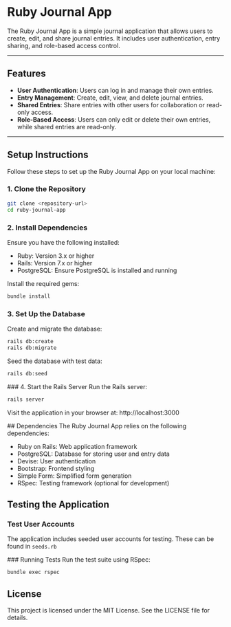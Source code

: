 # Ruby Journal App

The Ruby Journal App is a simple journal application that allows users to create, edit, and share journal entries. It includes user authentication, entry sharing, and role-based access control.

---

## Features

- **User Authentication**: Users can log in and manage their own entries.
- **Entry Management**: Create, edit, view, and delete journal entries.
- **Shared Entries**: Share entries with other users for collaboration or read-only access.
- **Role-Based Access**: Users can only edit or delete their own entries, while shared entries are read-only.

---

## Setup Instructions

Follow these steps to set up the Ruby Journal App on your local machine:

### 1. Clone the Repository
```bash
git clone <repository-url>
cd ruby-journal-app
```
### 2. Install Dependencies
Ensure you have the following installed:

- Ruby: Version 3.x or higher
- Rails: Version 7.x or higher
- PostgreSQL: Ensure PostgreSQL is installed and running

Install the required gems:
```bash
bundle install
```

### 3. Set Up the Database
Create and migrate the database:
```bash
rails db:create
rails db:migrate
```

Seed the database with test data:
```bash
rails db:seed
```

### 4. Start the Rails Server
Run the Rails server:
```bash
rails server
```

Visit the application in your browser at: http://localhost:3000

## Dependencies
The Ruby Journal App relies on the following dependencies:

- Ruby on Rails: Web application framework
- PostgreSQL: Database for storing user and entry data
- Devise: User authentication
- Bootstrap: Frontend styling
- Simple Form: Simplified form generation
- RSpec: Testing framework (optional for development)

## Testing the Application
### Test User Accounts
The application includes seeded user accounts for testing. These can be found in `seeds.rb`

### Running Tests
Run the test suite using RSpec:
```bash
bundle exec rspec
```

## License
This project is licensed under the MIT License. See the LICENSE file for details.
